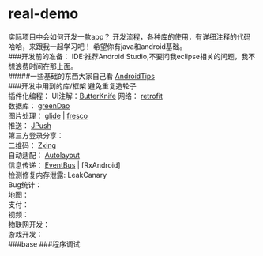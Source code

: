 # real-demo
实际项目中会如何开发一款app？
开发流程，各种库的使用，有详细注释的代码 哈哈，来跟我一起学习吧！
希望你有java和android基础。  
###开发前的准备：
IDE:推荐Android Studio,不要问我eclipse相关的问题，我不想浪费时间在那上面。  
#####一些基础的东西大家自己看
[AndroidTips](https://github.com/JohnTsaiAndroid/AndroidTips)  
###开发中用到的库/框架
避免重复造轮子  
插件化编程： []()
UI注解：[ButterKnife]()
网络： [retrofit]()  
数据库： [greenDao]()  
图片处理： [glide]() | [fresco]()  
推送： [JPush]()  
第三方登录分享： []()  
二维码： [Zxing]()  
自动适配： [Autolayout]()  
信息传递： [EventBus]() | [RxAndroid]  
检测修复内存泄露: LeakCanary  
Bug统计： []()  
地图： []()  
支付： []()  
视频： []()  
物联网开发： []()  
游戏开发：   
###base
###程序调试





